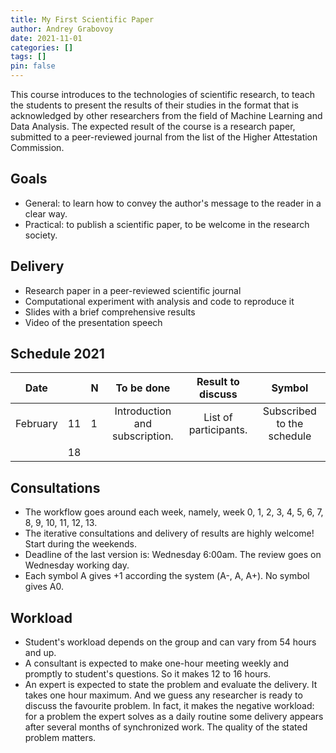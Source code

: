 ```yaml
---
title: My First Scientific Paper
author: Andrey Grabovoy
date: 2021-11-01
categories: []
tags: []
pin: false
---
```


This course introduces to the technologies of scientific research, to teach the students to present the results of their studies in the format that is acknowledged by other researchers from the field of Machine Learning and Data Analysis. The expected result of the course is a research paper, submitted to a peer-reviewed journal from the list of the Higher Attestation Commission.

## Goals

* General: to learn how to convey the author's message to the reader in a clear way.
* Practical: to publish a scientific paper, to be welcome in the research society.

## Delivery

* Research paper in a peer-reviewed scientific journal
* Computational experiment with analysis and code to reproduce it
* Slides with a brief comprehensive results
* Video of the presentation speech

## Schedule 2021

| Date     |    | N |           To be done           |   Result to discuss   |           Symbol           |
|----------|----|---|:------------------------------:|:---------------------:|:--------------------------:|
| February | 11 | 1 | Introduction and subscription. | List of participants. | Subscribed to the schedule |
|          | 18 |   |                                |                       |                            |

## Consultations

* The workflow goes around each week, namely, week 0, 1, 2, 3, 4, 5, 6, 7, 8, 9, 10, 11, 12, 13.
* The iterative consultations and delivery of results are highly welcome! Start during the weekends.
* Deadline of the last version is: Wednesday 6:00am. The review goes on Wednesday working day.
* Each symbol A gives +1 according the system (А-, А, А+). No symbol gives A0.

## Workload

* Student's workload depends on the group and can vary from 54 hours and up.
* A consultant is expected to make one-hour meeting weekly and promptly to student's questions. So it makes 12 to 16 hours.
* An expert is expected to state the problem and evaluate the delivery. It takes one hour maximum. And we guess any researcher is ready to discuss the favourite problem. In fact, it makes the negative workload: for a problem the expert solves as a daily routine some delivery appears after several months of synchronized work. The quality of the stated problem matters.
